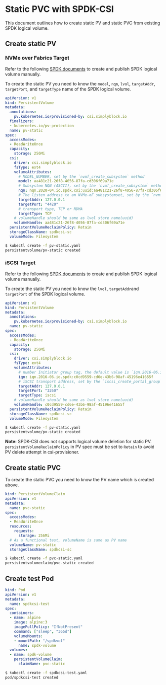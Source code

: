 # Static PVC with SPDK-CSI

This document outlines how to create static PV and static PVC from existing SPDK logical volume.

## Create static PV

### NVMe over Fabrics Target

Refer to the following [SPDK documents](https://spdk.io/doc/nvmf.html) to create and publish SPDK logical volume manually.

To create the static PV you need to know the `model`, `nqn`, `lvol`, `targetAddr`,
`targetPort`, and `targetType` name of the SPDK logical volume.

```yaml
apiVersion: v1
kind: PersistentVolume
metadata:
  annotations:
    pv.kubernetes.io/provisioned-by: csi.simplyblock.io
  finalizers:
  - kubernetes.io/pv-protection
  name: pv-static
spec:
  accessModes:
  - ReadWriteOnce
  capacity:
    storage: 256Mi
  csi:
    driver: csi.simplyblock.io
    fsType: ext4
    volumeAttributes:
      # MODEL_NUMBER, set by the `nvmf_create_subsystem` method
      model: aa481c21-26f8-4056-87fa-cd306f69a71e
      # Subsystem NQN (ASCII), set by the `nvmf_create_subsystem` method
      nqn: nqn.2020-04.io.spdk.csi:uuid:aa481c21-26f8-4056-87fa-cd306f69a71e
      # The listen address to an NVMe-oF subsystemset, set by the `nvmf_subsystem_add_listener` method
      targetAddr: 127.0.0.1
      targetPort: "4420"
      # transport type, TCP or RDMA
      targetType: TCP
    # volumeHandle should be same as lvol store name(uuid)
    volumeHandle: aa481c21-26f8-4056-87fa-cd306f69a71e
  persistentVolumeReclaimPolicy: Retain
  storageClassName: spdkcsi-sc
  volumeMode: Filesystem
```

```bash
$ kubectl create -f pv-static.yaml
persistentvolume/pv-static created
```

### iSCSI Target

Refer to the following [SPDK documents](https://spdk.io/doc/iscsi.html) to create and publish SPDK logical volume manually.

To create the static PV you need to know the `lvol`, `targetAddr`and `targetPort` of the SPDK logical volume.

```yaml
apiVersion: v1
kind: PersistentVolume
metadata:
  annotations:
    pv.kubernetes.io/provisioned-by: csi.simplyblock.io
  name: pv-static
spec:
  accessModes:
  - ReadWriteOnce
  capacity:
    storage: 256Mi
  csi:
    driver: csi.simplyblock.io
    fsType: ext4
    volumeAttributes:
      # number Initiator group tag, the default value is `iqn.2016-06.io.spdk:`+ `volumeHandle`
      iqn: iqn.2016-06.io.spdk:c0cd9559-cd6e-43b6-98af-45196e41655f
      # iSCSI transport address, set by the `iscsi_create_portal_group` method
      targetAddr: 127.0.0.1
      targetPort: "3260"
      targetType: iscsi
    # volumeHandle should be same as lvol store name(uuid)
    volumeHandle: c0cd9559-cd6e-43b6-98af-45196e41655f
  persistentVolumeReclaimPolicy: Retain
  storageClassName: spdkcsi-sc
  volumeMode: Filesystem
```

```bash
$ kubectl create -f pv-static.yaml
persistentvolume/pv-static created
```

**Note:** SPDK-CSI does not supports logical volume deletion for static PV.
`persistentVolumeReclaimPolicy` in PV spec must be set to `Retain` to avoid PV delete attempt in csi-provisioner.

## Create static PVC

To create the static PVC you need to know the PV name which is created above.

```yaml
kind: PersistentVolumeClaim
apiVersion: v1
metadata:
  name: pvc-static
spec:
  accessModes:
  - ReadWriteOnce
  resources:
    requests:
      storage: 256Mi
  # As a functional test, volumeName is same as PV name
  volumeName: pv-static
  storageClassName: spdkcsi-sc
```

```bash
$ kubectl create -f pvc-static.yaml
persistentvolumeclaim/pvc-static created
```

## Create test Pod

```yaml
kind: Pod
apiVersion: v1
metadata:
  name: spdkcsi-test
spec:
  containers:
  - name: alpine
    image: alpine:3
    imagePullPolicy: "IfNotPresent"
    command: ["sleep", "365d"]
    volumeMounts:
    - mountPath: "/spdkvol"
      name: spdk-volume
  volumes:
  - name: spdk-volume
    persistentVolumeClaim:
      claimName: pvc-static
```

```bash
$ kubectl create -f spdkcsi-test.yaml
pod/spdkcsi-test created
```
